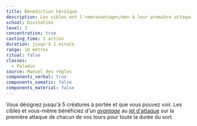 ```yaml
---
title: Bénédiction héroïque
description: Les cibles ont l'<em>avantage</em> à leur première attaque à chaque tour.
school: Divination
level: 3
concentration: true
casting_time: 1 action
duration: jusqu'à 1 minute
range: 18 mètres
ritual: false
classes:
  - Paladin
source: Manuel des règles
components_verbal: true
components_somatic: false
components_material: false
---
```

Vous désignez jusqu'à 5 créatures à portée et que vous pouvez voir. Les cibles et vous-même bénéficiez d'un [_avantage_](/utiliser-les-caracteristiques/#avantage-et-desavantage) au [jet d'attaque](/combattre/#jets-d-attaque) sur la première attaque de chacun de vos tours pour toute la durée du sort.
